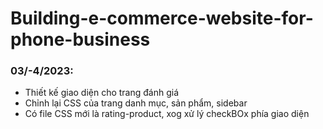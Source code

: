 # Building-e-commerce-website-for-phone-business
### 03/-4/2023: 
  - Thiết kế giao diện cho trang đánh giá
  - Chỉnh lại CSS của trang danh mục, sản phẩm, sidebar
  - Có file CSS mới là rating-product, xog xử lý checkBOx phía giao diện
